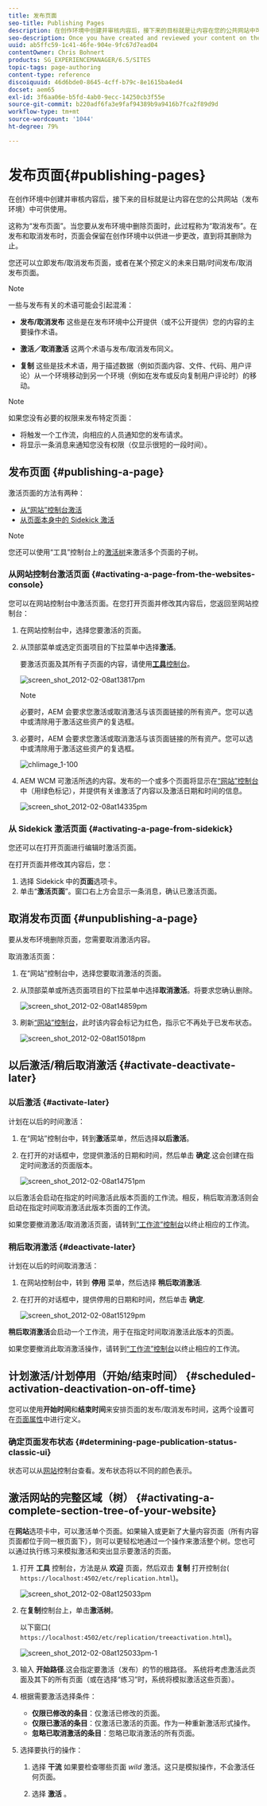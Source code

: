 ```yaml
---
title: 发布页面
seo-title: Publishing Pages
description: 在创作环境中创建并审核内容后，接下来的目标就是让内容在您的公共网站中可供使用。
seo-description: Once you have created and reviewed your content on the author environment, the goal is to make it available on your public website.
uuid: ab5ffc59-1c41-46fe-904e-9fc67d7ead04
contentOwner: Chris Bohnert
products: SG_EXPERIENCEMANAGER/6.5/SITES
topic-tags: page-authoring
content-type: reference
discoiquuid: 46d6bde0-8645-4cff-b79c-8e1615ba4ed4
docset: aem65
exl-id: 3f6aa06e-b5fd-4ab0-9ecc-14250cb3f55e
source-git-commit: b220adf6fa3e9faf94389b9a9416b7fca2f89d9d
workflow-type: tm+mt
source-wordcount: '1044'
ht-degree: 79%

---
```


# 发布页面{#publishing-pages}

在创作环境中创建并审核内容后，接下来的目标就是让内容在您的公共网站（发布环境）中可供使用。

这称为“发布页面”。当您要从发布环境中删除页面时，此过程称为“取消发布”。在发布和取消发布时，页面会保留在创作环境中以供进一步更改，直到将其删除为止。

您还可以立即发布/取消发布页面，或者在某个预定义的未来日期/时间发布/取消发布页面。

>[!NOTE]
>
>一些与发布有关的术语可能会引起混淆：
>
>* **发布/取消发布**
   >  这些是在发布环境中公开提供（或不公开提供）您的内容的主要操作术语。
>
>* **激活／取消激活**
   >  这两个术语与发布/取消发布同义。
>
>* **复制**
   >  这些是技术术语，用于描述数据（例如页面内容、文件、代码、用户评论）从一个环境移动到另一个环境（例如在发布或反向复制用户评论时）的移动。
>


>[!NOTE]
>
>如果您没有必要的权限来发布特定页面：
>
>* 将触发一个工作流，向相应的人员通知您的发布请求。
>* 将显示一条消息来通知您没有权限（仅显示很短的一段时间）。
>


## 发布页面 {#publishing-a-page}

激活页面的方法有两种：

* [从“网站”控制台激活](#activating-a-page-from-the-websites-console)
* [从页面本身中的 Sidekick 激活](#activating-a-page-from-sidekick)

>[!NOTE]
>
>您还可以使用“工具”控制台上的[激活树](#howtoactivateacompletesectiontreeofyourwebsite)来激活多个页面的子树。

### 从网站控制台激活页面 {#activating-a-page-from-the-websites-console}

您可以在网站控制台中激活页面。在您打开页面并修改其内容后，您返回至网站控制台：

1. 在网站控制台中，选择您要激活的页面。
1. 从顶部菜单或选定页面项目的下拉菜单中选择&#x200B;**激活**。

   要激活页面及其所有子页面的内容，请使用&#x200B;[**工具**&#x200B;控制台](/help/sites-classic-ui-authoring/classic-page-author-publish-pages.md#howtoactivateacompletesectiontreeofyourwebsite)。

   ![screen_shot_2012-02-08at13817pm](assets/screen_shot_2012-02-08at13817pm.png)

   >[!NOTE]
   >
   >必要时，AEM 会要求您激活或取消激活与该页面链接的所有资产。您可以选中或清除用于激活这些资产的复选框。

1. 必要时，AEM 会要求您激活或取消激活与该页面链接的所有资产。您可以选中或清除用于激活这些资产的复选框。

   ![chlimage_1-100](assets/chlimage_1-100.png)

1. AEM WCM 可激活所选的内容。发布的一个或多个页面将显示在[“网站”控制台](/help/sites-classic-ui-authoring/author-env-basic-handling.md#page-information-on-the-websites-console)中（用绿色标记），并提供有关谁激活了内容以及激活日期和时间的信息。

   ![screen_shot_2012-02-08at14335pm](assets/screen_shot_2012-02-08at14335pm.png)

### 从 Sidekick 激活页面 {#activating-a-page-from-sidekick}

您还可以在打开页面进行编辑时激活页面。

在打开页面并修改其内容后，您：

1. 选择 Sidekick 中的&#x200B;**页面**&#x200B;选项卡。
1. 单击“**激活页面**”。窗口右上方会显示一条消息，确认已激活页面。

## 取消发布页面 {#unpublishing-a-page}

要从发布环境删除页面，您需要取消激活内容。

取消激活页面：

1. 在“网站”控制台中，选择您要取消激活的页面。
1. 从顶部菜单或所选页面项目的下拉菜单中选择&#x200B;**取消激活**。将要求您确认删除。

   ![screen_shot_2012-02-08at14859pm](assets/screen_shot_2012-02-08at14859pm.png)

1. 刷新[“网站”控制台](/help/sites-classic-ui-authoring/author-env-basic-handling.md#page-information-on-the-websites-console)，此时该内容会标记为红色，指示它不再处于已发布状态。

   ![screen_shot_2012-02-08at15018pm](assets/screen_shot_2012-02-08at15018pm.png)

## 以后激活/稍后取消激活 {#activate-deactivate-later}

### 以后激活 {#activate-later}

计划在以后的时间激活：

1. 在“网站”控制台中，转到&#x200B;**激活**&#x200B;菜单，然后选择&#x200B;**以后激活**。
1. 在打开的对话框中，您提供激活的日期和时间，然后单击 **确定**.这会创建在指定时间激活的页面版本。

   ![screen_shot_2012-02-08at14751pm](assets/screen_shot_2012-02-08at14751pm.png)

以后激活会启动在指定的时间激活此版本页面的工作流。相反，稍后取消激活则会启动在指定时间取消激活此版本页面的工作流。

如果您要撤消激活/取消激活页面，请转到[“工作流”控制台](/help/sites-administering/workflows-administering.md#main-pars_title_3-yjqslz-refd)以终止相应的工作流。

### 稍后取消激活 {#deactivate-later}

计划在以后的时间取消激活：

1. 在网站控制台中，转到 **停用** 菜单，然后选择 **稍后取消激活**.

1. 在打开的对话框中，提供停用的日期和时间，然后单击 **确定**.

   ![screen_shot_2012-02-08at15129pm](assets/screen_shot_2012-02-08at15129pm.png)

**稍后取消激活**&#x200B;会启动一个工作流，用于在指定时间取消激活此版本的页面。

如果您要撤消此取消激活操作，请转到[“工作流”控制台](/help/sites-administering/workflows-administering.md#main-pars_title_3-yjqslz-refd)以终止相应的工作流。

## 计划激活/计划停用（开始/结束时间） {#scheduled-activation-deactivation-on-off-time}

您可以使用&#x200B;**开始时间**&#x200B;和&#x200B;**结束时间**&#x200B;来安排页面的发布/取消发布时间，这两个设置可在[页面属性](/help/sites-classic-ui-authoring/classic-page-author-edit-page-properties.md)中进行定义。

### 确定页面发布状态 {#determining-page-publication-status-classic-ui}

状态可以从[网站](/help/sites-classic-ui-authoring/author-env-basic-handling.md#page-information-on-the-websites-console)控制台查看。发布状态将以不同的颜色表示。

## 激活网站的完整区域（树） {#activating-a-complete-section-tree-of-your-website}

在&#x200B;**网站**&#x200B;选项卡中，可以激活单个页面。如果输入或更新了大量内容页面（所有内容页面都位于同一根页面下），则可以更轻松地通过一个操作来激活整个树。您也可以通过执行练习来模拟激活和突出显示要激活的页面。

1. 打开 **工具** 控制台，方法是从 **欢迎** 页面，然后双击 **复制** 打开控制台( `https://localhost:4502/etc/replication.html`)。

   ![screen_shot_2012-02-08at125033pm](assets/screen_shot_2012-02-08at125033pm.png)

1. 在&#x200B;**复制**&#x200B;控制台上，单击&#x200B;**激活树**。

   以下窗口( `https://localhost:4502/etc/replication/treeactivation.html`)。

   ![screen_shot_2012-02-08at125033pm-1](assets/screen_shot_2012-02-08at125033pm-1.png)

1. 输入 **开始路径**.这会指定要激活（发布）的节的根路径。 系统将考虑激活此页面及其下的所有页面（或在选择“练习”时，系统将模拟激活这些页面）。
1. 根据需要激活选择条件：

   * **仅限已修改的条目**：仅激活已修改的页面。
   * **仅限已激活的条目**：仅激活已激活的页面。作为一种重新激活形式操作。
   * **忽略已取消激活的条目**：忽略已取消激活的所有页面。

1. 选择要执行的操作：

   1. 选择 **干流** 如果要检查哪些页面 *wild* 激活。这只是模拟操作，不会激活任何页面。

   1. 选择 **激活** 。
